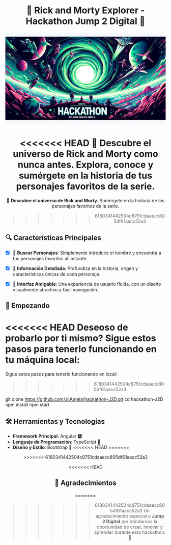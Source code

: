 <div align="center">

# 🌌 Rick and Morty Explorer - Hackathon Jump 2 Digital 🚀

![Banner](./src/assets/banner%20github%20hackathon.png)

<<<<<<< HEAD
🌠 **Descubre el universo de Rick and Morty como nunca antes.** Explora, conoce y sumérgete en la historia de tus personajes favoritos de la serie.
=======
🌠 **Descubre el universo de Rick and Morty.** Sumérgete en la historia de los personajes favoritos de la serie.
>>>>>>> 6180341442504c8751cdaaecc805df61aacc52a3

</div>

## 🔍 Características Principales

- [x] 📜 **Buscar Personajes**: Simplemente introduce el nombre y encuentra a tus personajes favoritos al instante.
- [x] 📘 **Información Detallada**: Profundiza en la historia, origen y características únicas de cada personaje.
- [x] 🎨 **Interfaz Amigable**: Una experiencia de usuario fluida, con un diseño visualmente atractivo y fácil navegación.


## 🚀 Empezando

<<<<<<< HEAD
Deseoso de probarlo por ti mismo? Sigue estos pasos para tenerlo funcionando en tu máquina local:
=======
Sigue estos pasos para tenerlo funcionando en local:
>>>>>>> 6180341442504c8751cdaaecc805df61aacc52a3

git clone https://github.com/JcAmela/hackathon-J2D.git
cd hackathon-J2D
npm install
npm start

## 🛠 Herramientas y Tecnologías

- **Framework Principal**: Angular 🅰️
- **Lenguaje de Programación**: TypeScript 📘
- **Diseño y Estilo**: Bootstrap 🎨
<<<<<<< HEAD
=======

<div align="center">
>>>>>>> 6180341442504c8751cdaaecc805df61aacc52a3

<div align="center">

<<<<<<< HEAD
## 🌟 Agradecimientos

=======
>>>>>>> 6180341442504c8751cdaaecc805df61aacc52a3
Un agradecimiento especial a **Jump 2 Digital** por brindarnos la oportunidad de crear, innovar y aprender durante esta hackathon. 🚀

</div>
